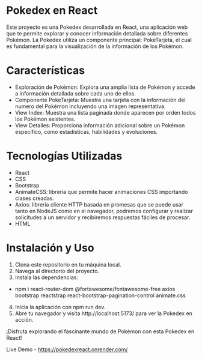 # Pokedex en React
Este proyecto es una Pokedex desarrollada en React, una aplicación web que te permite explorar y conocer información detallada sobre diferentes Pokémon. La Pokedex utiliza un componente principal: PokeTarjeta, el cual es fundamental para la visualización de la información de los Pokémon.

# Características
- Exploración de Pokémon: Explora una amplia lista de Pokémon y accede a información detallada sobre cada uno de ellos.
- Componente PokeTarjeta: Muestra una tarjeta con la información del numero del Pokémon incluyendo una imagen representativa.
- View Index: Muestra una lista paginada donde aparecen por orden todos los Pokémon existentes.
- View Detalles: Proporciona información adicional sobre un Pokémon específico, como estadísticas, habilidades y evoluciones.
  
# Tecnologías Utilizadas
- React
- CSS
- Bootstrap
- AnimateCSS: librería que permite hacer animaciones CSS importando clases creadas.
- Axios: librería cliente HTTP basada en promesas que se puede usar tanto en NodeJS como en el navegador, podremos configurar y realizar solicitudes a un servidor y recibiremos respuestas fáciles de procesar.
- HTML
  
# Instalación y Uso
1.	Clona este repositorio en tu máquina local.
2.	Navega al directorio del proyecto.
3.	Instala las dependencias:
- npm i react-router-dom @fortawesome/fontawesome-free axios bootstrap reactstrap react-bootstrap-pagination-control animate.css
4.	Inicia la aplicación con npm run dev.
5.	Abre tu navegador y visita http://localhost:5173/ para ver la Pokedex en acción.
   
¡Disfruta explorando el fascinante mundo de Pokémon con esta Pokedex en React!

Live Demo - https://pokedexreact.onrender.com/


